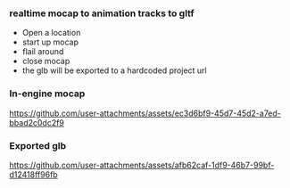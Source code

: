 ### realtime mocap to animation tracks to gltf 

* Open a location
* start up mocap
* flail around
* close mocap
* the glb will be exported to a hardcoded project url

### In-engine mocap
https://github.com/user-attachments/assets/ec3d6bf9-45d7-45d2-a7ed-bbad2c0dc2f9

### Exported glb
https://github.com/user-attachments/assets/afb62caf-1df9-46b7-99bf-d12418ff96fb

